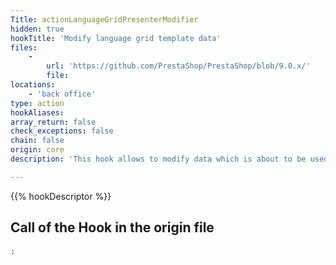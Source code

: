 ```yaml
---
Title: actionLanguageGridPresenterModifier
hidden: true
hookTitle: 'Modify language grid template data'
files:
    -
        url: 'https://github.com/PrestaShop/PrestaShop/blob/9.0.x/'
        file: 
locations:
    - 'back office'
type: action
hookAliases: 
array_return: false
check_exceptions: false
chain: false
origin: core
description: 'This hook allows to modify data which is about to be used in template for language grid'

---
```


{{% hookDescriptor %}}

## Call of the Hook in the origin file

```php
;
```
